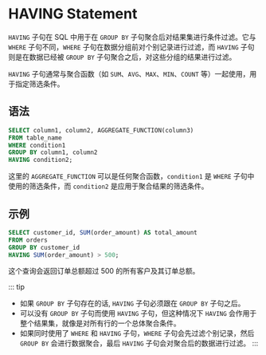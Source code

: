 # HAVING Statement

`HAVING` 子句在 SQL 中用于在 `GROUP BY` 子句聚合后对结果集进行条件过滤。它与 `WHERE` 子句不同，`WHERE` 子句在数据分组前对个别记录进行过滤，而 `HAVING` 子句则是在数据已经被 `GROUP BY` 子句聚合之后，对这些分组的结果进行过滤。

`HAVING` 子句通常与聚合函数（如 `SUM`、`AVG`、`MAX`、`MIN`、`COUNT` 等）一起使用，用于指定筛选条件。

## 语法

```sql
SELECT column1, column2, AGGREGATE_FUNCTION(column3)
FROM table_name
WHERE condition1
GROUP BY column1, column2
HAVING condition2;
```

这里的 `AGGREGATE_FUNCTION` 可以是任何聚合函数，`condition1` 是 `WHERE` 子句中使用的筛选条件，而 `condition2` 是应用于聚合结果的筛选条件。

## 示例

```sql
SELECT customer_id, SUM(order_amount) AS total_amount
FROM orders
GROUP BY customer_id
HAVING SUM(order_amount) > 500;
```

这个查询会返回订单总额超过 500 的所有客户及其订单总额。

::: tip

- 如果 `GROUP BY` 子句存在的话, `HAVING` 子句必须跟在 `GROUP BY` 子句之后。
- 可以没有 `GROUP BY` 子句而使用 `HAVING` 子句，但这种情况下 `HAVING` 会作用于整个结果集，就像是对所有行的一个总体聚合条件。
- 如果同时使用了 `WHERE` 和 `HAVING` 子句，`WHERE` 子句会先过滤个别记录，然后 `GROUP BY` 会进行数据聚合，最后 `HAVING` 子句会对聚合后的数据进行过滤。
:::
